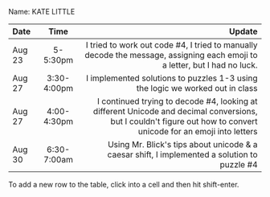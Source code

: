 Name: KATE LITTLE

| Date   |    Time     |                                                                                                                                                            Update |
|:-------|:-----------:|------------------------------------------------------------------------------------------------------------------------------------------------------------------:|
| Aug 23 |  5-5:30pm   |                                         I tried to work out code #4, I tried to manually decode the message, assigning each emoji to a letter, but I had no luck. |
| Aug 27 | 3:30-4:00pm |                                                                                     I implemented solutions to puzzles 1-3 using the logic we worked out in class |
| Aug 27 | 4:00-4:30pm | I continued trying to decode #4, looking at different Unicode and decimal conversions, but I couldn't figure out how to convert unicode for an emoji into letters |
| Aug 30 | 6:30-7:00am |                                                                      Using Mr. Blick's tips about unicode & a caesar shift, I implemented a solution to puzzle #4 |


To add a new row to the table, click into a cell and then hit shift-enter.